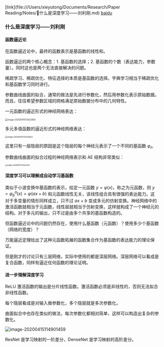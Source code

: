 [link](file:///Users/xieyutong/Documents/Research/Paper Reading/Notes/什么是深度学习——刘利刚.md)
[baidu](http://baidu.com)

### 什么是深度学习——刘利刚

#### 函数逼近论

在函数逼近论中，最终的函数表示是基函数的线性和。

函数逼近的两个核心概念：1. 基函数的选择；2. 基函数的个数（表达能力，参数量）。同时这也是两个无法直接解决的问题。

稀疏学习、稀疏优化、特征选择的本质是基函数的选择。字典学习相当于稀疏优化和基函数学习同时进行。

参数曲线曲面的拟合，通常的做法是先进行参数化，然后用参数化表示原始数据。而且，往往希望参数区域的网格满足原始数据分布中的几何特性。

一元函数的逼近形式的神经网络表达：

<img src="/Users/xieyutong/Pictures/screenshot/image-20200415112422925.png" alt="image-20200415112422925" style="zoom:50%;" />

多元多值函数的逼近形式的神经网络表达：

<img src="/Users/xieyutong/Pictures/screenshot/image-20200415112526463.png" alt="image-20200415112526463" style="zoom:45%;" />

这里只有一层隐层的原因是这个隐层的每个神经元表示了一个不同的基函数 $\varphi_n$.

参数曲线曲面的拟合过程的神经网络表示和 AE 结构非常类似：

<img src="/Users/xieyutong/Pictures/screenshot/image-20200415113022434.png" alt="image-20200415113022434" style="zoom:40%;" />

#### 深度学习可以理解成自动学习基函数

类似于小波变换中基函数的表示，给定一元函数 $y = \varphi(x)$，称之为元函数，则 $y = \varphi^a_b(x) = \varphi(ax + b)$ 和元函数线性无关，该线性组合具有很强的表达能力。这对于多变量的情形同样成立，只不过 $ax+b$ 变成多元的仿射变换。神经网络中的激活函数就相当于元函数，线性层就相当于仿射变换，这样就构成了一个神经元的结构。对于多元的输出，只不过是由多个共享的基函数构造的。

但函数逼近论中的问题仍然存在，使用什么基函数（元函数）？使用多少个基函数（网络的宽度）？

万能逼近定理给出了这种元函数拓展的函数集合作为基函数的表达能力的理论保证。

但是刚才的讨论只有三层网络，实际中使用的都是深层网络。深层网络可以看成是复合函数，同样有逼近任何函数的理论证明。

#### 进一步理解深度学习

ReLU 激活函数的输出是分片线性函数。激活函数必须是非线性的，否则无法拟合非线性函数。

每个隐层看成是对输入做参数化，多个隐层就是多次参数化。

曲面拟合中也存在类似的做法，每次参数化都相对简单，这样可以构造出复杂的参数化。

![image-20200415114901459](/Users/xieyutong/Pictures/screenshot/image-20200415114901459.png)

ResNet 是学习映射的一阶差分，DenseNet 是学习映射的高阶差分。
